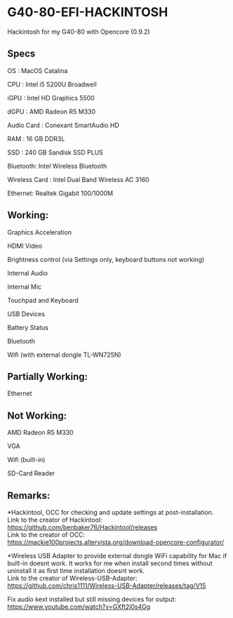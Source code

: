 # G40-80-EFI-HACKINTOSH
Hackintosh for my G40-80 with Opencore (0.9.2)

Specs
-------------------------------------------------------------------------------------------------------------------------------------------------------------------------------
OS : MacOS Catalina 

CPU : Intel i5 5200U Broadwell

iGPU : Intel HD Graphics 5500

dGPU : AMD Radeon R5 M330

Audio Card : Conexant SmartAudio HD

RAM : 16 GB DDR3L

SSD : 240 GB Sandisk SSD PLUS

Bluetooth: Intel Wireless Bluetooth

Wireless Card : Intel Dual Band Wireless AC 3160

Ethernet: Realtek Gigabit 100/1000M 

Working:
-------------------------------------------------------------------------------------------------------------------------------------------------------------------------------
Graphics Acceleration

HDMI Video

Brightness control (via Settings only, keyboard buttons not working)

Internal Audio 

Internal Mic

Touchpad and Keyboard

USB Devices

Battery Status

Bluetooth

Wifi (with external dongle TL-WN725N)

Partially Working:
-------------------------------------------------------------------------------------------------------------------------------------------------------------------------------
Ethernet

Not Working:
-------------------------------------------------------------------------------------------------------------------------------------------------------------------------------
AMD Radeon R5 M330

VGA

Wifi (built-in)

SD-Card Reader

Remarks:
-------------------------------------------------------------------------------------------------------------------------------------------------------------------------------
*Hackintool, OCC for checking and update settings at post-installation.<br>
Link to the creator of Hackintool: https://github.com/benbaker76/Hackintool/releases<br>
Link to the creator of OCC: https://mackie100projects.altervista.org/download-opencore-configurator/

*Wireless USB Adapter to provide external dongle WiFi capability for Mac if built-in doesnt work. It works for me when install second times without uninstall it as first time installation doesnt work.<br> 
Link to the creator of Wireless-USB-Adapter: https://github.com/chris1111/Wireless-USB-Adapter/releases/tag/V15

Fix audio kext installed but still missing devices for output: https://www.youtube.com/watch?v=GXft2j0s4Gg

